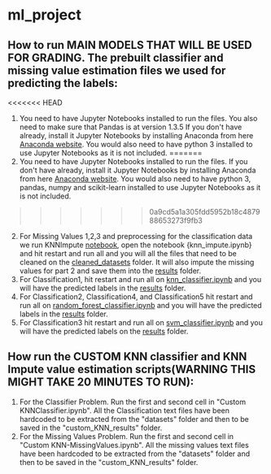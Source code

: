 # ml_project

## How to run MAIN MODELS THAT WILL BE USED FOR GRADING. The prebuilt classifier and missing value estimation files we used for predicting the labels:
<<<<<<< HEAD
1. You need to have Jupyter Notebooks installed to run the files. You also need to make sure that Pandas is at version 1.3.5 If you don't have already, install it Jupyter Notebooks by installing Anaconda from here
[Anaconda website](https://www.anaconda.com/). You would also need to have python 3 installed to use Jupyter Notebooks as it is not included.
=======
1. You need to have Jupyter Notebooks installed to run the files. If you don't have already, install it Jupyter Notebooks by installing Anaconda from here
[Anaconda website](https://www.anaconda.com/). You would also need to have python 3, pandas, numpy and scikit-learn installed to use Jupyter Notebooks as it is not included.
>>>>>>> 0a9cd5a1a305fdd5952b18c487988653273f9fb3
2. For Missing Values 1,2,3 and preprocessing for the classification data we run KNNImpute [notebook](https://github.com/Arshad-Zaman/ml_project/blob/main/knn_impute.ipynb), open the notebook {knn_impute.ipynb} and hit restart and run all and you will all the files that need to be cleaned on the [cleaned_datasets](https://github.com/Arshad-Zaman/ml_project/tree/main/clean_datasets) folder. It will also impute the missing values for part 2 and save them into the [results](https://github.com/Arshad-Zaman/ml_project/tree/main/results) folder.
3. For Classification1, hit restart and run all on [knn_classifier.ipynb](https://github.com/Arshad-Zaman/ml_project/blob/main/knn_classifier.ipynb) and you will have the predicted labels in the [results](https://github.com/Arshad-Zaman/ml_project/tree/main/results) folder.
4. For Classification2, Classification4, and Classification5 hit restart and run all on [random_forest_classifier.ipynb](https://github.com/Arshad-Zaman/ml_project/blob/main/random_forest_classifier.ipynb) and you will have the predicted labels in the [results](https://github.com/Arshad-Zaman/ml_project/tree/main/results) folder.
5. For Classification3 hit restart and run all on [svm_classifier.ipynb](https://github.com/Arshad-Zaman/ml_project/blob/main/svm_classifier.ipynb) and you will have the predicted labels on the [results](https://github.com/Arshad-Zaman/ml_project/tree/main/results) folder.

## How run the CUSTOM KNN classifier and KNN Impute value estimation scripts(WARNING THIS MIGHT TAKE 20 MINUTES TO RUN):
1. For the Classifier Problem. Run the first and second cell in "Custom KNNClassifier.ipynb". All the Classification text files have been hardcoded to be extracted from the "datasets" folder and then to be saved in the "custom_KNN_results" folder.
2. For the Missing Values Problem. Run the first and second cell in "Custom KNN-MissingValues.ipynb". All the missing values text files have been hardcoded to be extracted from the "datasets" folder and then to be saved in the "custom_KNN_results" folder.
